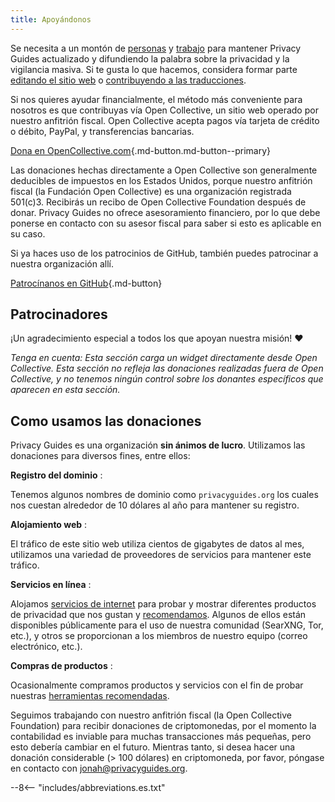 ```yaml
---
title: Apoyándonos
---
```


<!-- markdownlint-disable MD036 -->
Se necesita a un montón de [personas](https://github.com/privacyguides/privacyguides.org/graphs/contributors) y [trabajo](https://github.com/privacyguides/privacyguides.org/pulse/monthly) para mantener Privacy Guides actualizado y difundiendo la palabra sobre la privacidad y la vigilancia masiva. Si te gusta lo que hacemos, considera formar parte [editando el sitio web](https://github.com/privacyguides/privacyguides.org) o [contribuyendo a las traducciones](https://crowdin.com/project/privacyguides).

Si nos quieres ayudar financialmente, el método más conveniente para nosotros es que contribuyas vía Open Collective, un sitio web operado por nuestro anfitrión fiscal. Open Collective acepta pagos vía tarjeta de crédito o débito, PayPal, y transferencias bancarias.

[Dona en OpenCollective.com](https://opencollective.com/privacyguides/donate ""){.md-button.md-button--primary}

Las donaciones hechas directamente a Open Collective son generalmente deducibles de impuestos en los Estados Unidos, porque nuestro anfitrión fiscal (la Fundación Open Collective) es una organización registrada 501(c)3. Recibirás un recibo de Open Collective Foundation después de donar. Privacy Guides no ofrece asesoramiento financiero, por lo que debe ponerse en contacto con su asesor fiscal para saber si esto es aplicable en su caso.

Si ya haces uso de los patrocinios de GitHub, también puedes patrocinar a nuestra organización allí.

[Patrocínanos en GitHub](https://github.com/sponsors/privacyguides ""){.md-button}

## Patrocinadores

¡Un agradecimiento especial a todos los que apoyan nuestra misión! :heart:

*Tenga en cuenta: Esta sección carga un widget directamente desde Open Collective. Esta sección no refleja las donaciones realizadas fuera de Open Collective, y no tenemos ningún control sobre los donantes específicos que aparecen en esta sección.*

<script src="https://opencollective.com/privacyguides/banner.js"></script>

## Como usamos las donaciones

Privacy Guides es una organización **sin ánimos de lucro**. Utilizamos las donaciones para diversos fines, entre ellos:

**Registro del dominio**
:

Tenemos algunos nombres de dominio como `privacyguides.org` los cuales nos cuestan alrededor de 10 dólares al año para mantener su registro.

**Alojamiento web**
:

El tráfico de este sitio web utiliza cientos de gigabytes de datos al mes, utilizamos una variedad de proveedores de servicios para mantener este tráfico.

**Servicios en línea**
:

Alojamos [servicios de internet](https://privacyguides.net) para probar y mostrar diferentes productos de privacidad que nos gustan y [recomendamos](../tools.md). Algunos de ellos están disponibles públicamente para el uso de nuestra comunidad (SearXNG, Tor, etc.), y otros se proporcionan a los miembros de nuestro equipo (correo electrónico, etc.).

**Compras de productos**
:

Ocasionalmente compramos productos y servicios con el fin de probar nuestras [herramientas recomendadas](../tools.md).

Seguimos trabajando con nuestro anfitrión fiscal (la Open Collective Foundation) para recibir donaciones de criptomonedas, por el momento la contabilidad es inviable para muchas transacciones más pequeñas, pero esto debería cambiar en el futuro. Mientras tanto, si desea hacer una donación considerable (> 100 dólares) en criptomoneda, por favor, póngase en contacto con [jonah@privacyguides.org](mailto:jonah@privacyguides.org).

--8<-- "includes/abbreviations.es.txt"
